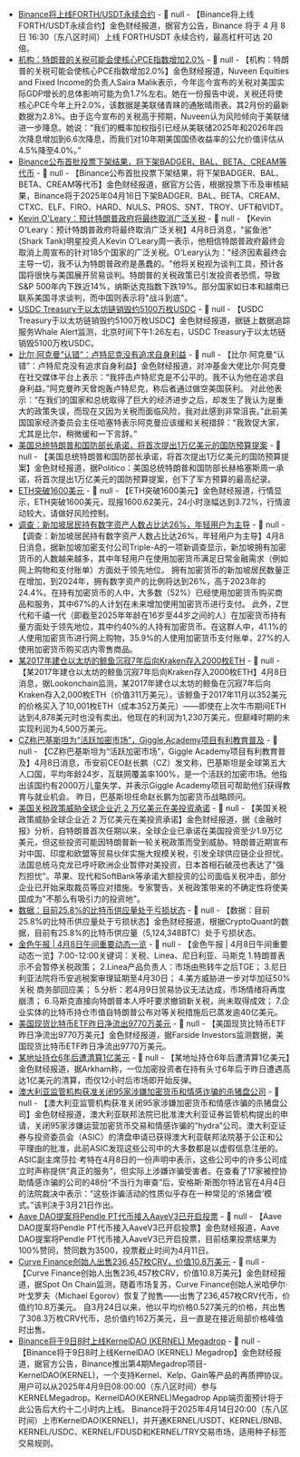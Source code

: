 - [Binance将上线FORTH/USDT永续合约]() - 📰 null - 【Binance将上线FORTH/USDT永续合约】金色财经报道，据官方公告，Binance 将于 4 月 8 日 16:30（东八区时间）上线 FORTHUSDT 永续合约，最高杠杆可达 20 倍。
- [机构：特朗普的关税可能会使核心PCE指数增加2.0%]() - 📰 null - 【机构：特朗普的关税可能会使核心PCE指数增加2.0%】金色财经报道，Nuveen Equities and Fixed Income的负责人Saira Malik表示，今年迄今宣布的关税对美国实际GDP增长的总体影响可能为负1.7%左右。她在一份报告中说，关税还将使核心PCE今年上升2.0%，该数据是美联储青睐的通胀晴雨表。其2月份的最新数据为2.8%。由于迄今宣布的关税高于预期，Nuveen认为风险倾向于美联储进一步降息。她说：“我们的概率加权指引已经从美联储2025年和2026年四次降息增加到6.6次降息，而我们对10年期美国国债收益率的公允价值评估从4.5%降至4.0%。”
- [Binance公布首批投票下架结果，将下架BADGER、BAL、BETA、CREAM等代币]() - 📰 null - 【Binance公布首批投票下架结果，将下架BADGER、BAL、BETA、CREAM等代币】金色财经报道，据官方公告，根据投票下币及审核結果，Binance将于2025年04月16日下架BADGER、BAL、BETA、CREAM、CTXC、ELF、FIRO、HARD、NULS、PROS、SNT、TROY、UFT和VIDT。
- [Kevin O'Leary：预计特朗普政府将最终取消广泛关税](https://www.businessinsider.com/kevin-oleary-expects-trumps-tariffs-removed-2025-4) - 📰 null - 【Kevin O'Leary：预计特朗普政府将最终取消广泛关税】4月8日消息，"鲨鱼池"(Shark Tank)明星投资人Kevin O'Leary周一表示，他相信特朗普政府最终会取消上周宣布的针对185个国家的广泛关税。O'Leary认为："经济因素最终会主导一切，我不认为特朗普政府是愚蠢的。"他将关税视为谈判工具，预计各国将很快与美国展开贸易谈判。特朗普的关税政策已引发投资者恐慌，导致S&P 500年内下跌近14%，纳斯达克指数下跌19%。部分国家如日本和越南已联系美国寻求谈判，而中国则表示将"战斗到底"。
- [USDC Treasury于以太坊链销毁约5100万枚USDC](https://x.com/whale_alert/status/1909478035490812096) - 📰 null - 【USDC Treasury于以太坊链销毁约5100万枚USDC】金色财经报道，据链上数据追踪服务Whale Alert监测，北京时间下午1:26左右，USDC Treasury于以太坊链销毁5100万枚USDC。
- [比尔·阿克曼“认错”：卢特尼克没有追求自身利益](https://flash.jin10.com/detail/20250408125420376800) - 📰 null - 【比尔·阿克曼“认错”：卢特尼克没有追求自身利益】金色财经报道，对冲基金大佬比尔·阿克曼在社交媒体平台上表示：“我抨击卢特尼克是不公平的。我不认为他在追求自身利益。”阿克曼昨天曾炮轰卢特尼克，称后者通过做空美国获利。 
对此他表示：“在我们的国家和总统取得了巨大的经济进步之后，却发生了我认为是重大的政策失误，而现在又因为关税而面临风险，我对此感到非常沮丧。”此前美国国家经济委员会主任哈塞特表示阿克曼应该缓和关税措辞：“我敦促大家，尤其是比尔，稍微缓和一下言辞。”
- [美国总统特朗普和国防部长承诺，将首次提出1万亿美元的国防预算提案]() - 📰 null - 【美国总统特朗普和国防部长承诺，将首次提出1万亿美元的国防预算提案】金色财经报道，据Politico：美国总统特朗普和国防部长赫格塞斯周一承诺，将首次提出1万亿美元的国防预算提案，创下了军方预算的最高纪录。
- [ETH突破1600美元]() - 📰 null - 【ETH突破1600美元】金色财经报道，行情显示，ETH突破1600美元，现报1600.62美元，24小时涨幅达到3.72%，行情波动较大，请做好风险控制。
- [调查：新加坡居民持有数字资产人数占比达26%，年轻用户为主导](https://www.straitstimes.com/business/more-people-own-crypto-in-singapore-with-younger-users-leading-the-way-survey) - 📰 null - 【调查：新加坡居民持有数字资产人数占比达26%，年轻用户为主导】4月8日消息，据新加坡加密支付公司Triple-A的一项新调查显示，新加坡拥有加密货币的人数越来越多，其中年轻用户在使用加密货币满足日常金融需求（例如网上购物和支付账单）方面处于领先地位。 
拥有加密货币的新加坡居民数量正在增加，到2024年，拥有数字资产的比例将达到26%，高于2023年的24.4%。在持有加密货币的人中，大多数（52%）已经使用加密货币购买商品和服务，其中67%的人计划在未来增加使用加密货币进行支付。 
此外，Z世代和千禧一代（即截至2025年年龄在16岁至44岁之间的人）在加密货币持有量方面处于领先地位，其中约40%的人持有加密货币。在这群人中，41.1%的人使用加密货币进行网上购物，35.9%的人使用加密货币支付账单，27%的人使用加密货币购买店内零售商品。
- [某2017年建仓以太坊的鲸鱼沉寂7年后向Kraken存入2000枚ETH](https://x.com/lookonchain/status/1909461953095118855) - 📰 null - 【某2017年建仓以太坊的鲸鱼沉寂7年后向Kraken存入2000枚ETH】4月8日消息，据Lookonchain监测，某2017年建仓以太坊的鲸鱼在沉寂7年后向Kraken存入2,000枚ETH（价值311万美元）。该鲸鱼于2017年11月以352美元的价格买入了10,001枚ETH（成本352万美元）——即使在上次牛市期间ETH达到4,878美元时也没有卖出。他现在的利润为1,230万美元，但巅峰时期的未实现利润为4,500万美元。
- [CZ称巴基斯坦为“活跃加密市场”，Giggle Academy项目有利教育普及]() - 📰 null - 【CZ称巴基斯坦为“活跃加密市场”，Giggle Academy项目有利教育普及】4月8日消息，币安前CEO赵长鹏（CZ）发文称，巴基斯坦是全球第五大人口国，平均年龄24岁，互联网覆盖率100%，是一个活跃的加密市场。他指出该国约有2000万儿童失学，并表示Giggle Academy项目可帮助他们获得教育与就业机会。 
昨日，巴基斯坦任命赵长鹏为加密货币战略顾问。
- [美国关税政策威胁全球企业近 2 万亿美元在美投资承诺]() - 📰 null - 【美国关税政策威胁全球企业近 2 万亿美元在美投资承诺】金色财经报道，据《金融时报》分析，自特朗普首次任期以来，全球企业已承诺在美国投资至少1.9万亿美元，但这些投资可能因特朗普新一轮关税政策而受到威胁。特朗普近期宣布对中国、印度和欧盟等贸易伙伴实施大规模关税，引发全球供应链企业担忧。 
法国总统马克龙已呼吁欧洲企业暂停对美投资，日本首相石破茂也表达了"强烈担忧"。苹果、现代和SoftBank等承诺大额投资的公司面临关税冲击，部分企业已开始采取裁员等应对措施。专家警告，关税政策带来的不确定性将使美国成为"不那么有吸引力的投资地"。
- [数据：目前25.8%的比特币供应量处于亏损状态](https://x.com/Cointelegraph/status/1909456331062288805) - 📰 null - 【数据：目前25.8%的比特币供应量处于亏损状态】金色财经报道，根据CryptoQuant的数据，目前有25.8%的比特币供应量（5,124,348BTC）处于亏损状态。
- [金色午报 | 4月8日午间重要动态一览]() - 📰 null - 【金色午报 | 4月8日午间重要动态一览】7:00-12:00关键词：关税、Linea、尼日利亚、马斯克 
1.特朗普表示不会暂停关税政策； 
2.Linea产品负责人：市场由熊转牛之后TGE； 
3.尼日利亚法院将币安逃税案审理延期至4月30日； 
4.美方威胁进一步对华加征50%关税 商务部回应美； 
5.分析：若4月9日贸易协议无法达成，市场情绪将再度崩溃； 
6.马斯克直接向特朗普本人呼吁要求撤销新关税，尚未取得成效； 
7.企业实体的比特币持仓市值自特朗普公布对等关税措施后已蒸发逾40亿美元。
- [美国现货比特币ETF昨日净流出9770万美元](https://x.com/FarsideUK/status/1909453162416656790) - 📰 null - 【美国现货比特币ETF昨日净流出9770万美元】金色财经报道，据Farside Investors监测数据，美国现货比特币ETF昨日净流出9770万美元。
- [某地址持仓6年后遭清算1亿美元](https://x.com/arkham/status/1909278076510347476) - 📰 null - 【某地址持仓6年后遭清算1亿美元】金色财经报道，据Arkham称，一位加密投资者在持有头寸6年后于昨日遭遇高达1亿美元的清算，而仅12小时后市场即开始反弹。
- [澳大利亚监管机构获准关闭95家涉嫌加密货币和情感诈骗的杀猪盘公司](https://cointelegraph.com/news/australian-watchdog-shutters-95-hydra-firms-involved-trading-crypto-scams) - 📰 null - 【澳大利亚监管机构获准关闭95家涉嫌加密货币和情感诈骗的杀猪盘公司】金色财经报道，澳大利亚联邦法院已批准澳大利亚证券监管机构提出的申请，关闭95家涉嫌运营加密货币交易和情感诈骗的“hydra”公司。澳大利亚证券与投资委员会（ASIC）的清盘申请已获得澳大利亚联邦法院基于公正和公平理由的批准，此前ASIC发现这些公司中的大多数都是以虚假信息注册的。 
ASIC副主席莎拉·考特在4月8日的一份声明中表示，这些公司中的许多公司成立时声称提供“真正的服务”，但实际上涉嫌诈骗受害者。在查看了17家被控协助情感诈骗的公司的48份“不当行为审查”后，安格斯·斯图尔特法官在4月4日的法院裁决中表示：“这些诈骗活动的性质似乎存在一种常见的‘杀猪盘’模式。”该判决于3月21日作出。
- [Aave DAO提案将Pendle PT代币接入AaveV3已开启投票](https://snapshot.box/#/s:aavedao.eth/proposal/0xc039953e4f18804bb017876d27621da1ab3e4de53acd3b32d0f1fe94d4bbb6a0) - 📰 null - 【Aave DAO提案将Pendle PT代币接入AaveV3已开启投票】金色财经报道，Aave DAO提案将Pendle PT代币接入AaveV3已开启投票，目前结果投票结果为100%赞同，赞同数为3500，投票截止时间为4月11日。
- [Curve Finance创始人出售236,457枚CRV，价值10.8万美元](https://x.com/spotonchain/status/1909444089051070967) - 📰 null - 【Curve Finance创始人出售236,457枚CRV，价值10.8万美元】金色财经报道，据Spot On Chain监测，随着市场复苏，Curve Finance创始人米哈伊尔·叶戈罗夫（Michael Egorov）恢复了抛售——出售了236,457枚CRV代币，价值约10.8万美元。 
自3月24日以来，他以平均价格0.527美元的价格，共出售了308.3万枚CRV代币，总价值约162万美元，且一直是在接近局部价格峰值时出售。
- [Binance将于9日8时上线KernelDAO (KERNEL) Megadrop]() - 📰 null - 【Binance将于9日8时上线KernelDAO (KERNEL) Megadrop】金色财经报道，据官方公告，Binance推出第4期Megadrop项目-KernelDAO(KERNEL)，一个支持Kernel、Kelp、Gain等产品的再质押协议。用户可以从2025年4月9日08:00:00（东八区时间）参与KERNELMegadrop。KernelDAO(KERNEL)Megadrop App端页面预计将于此公告后大约十二小时内上线。 
Binance将于2025年4月14日20:00（东八区时间）上市KernelDAO(KERNEL)，并开通KERNEL/USDT、KERNEL/BNB、KERNEL/USDC、KERNEL/FDUSD和KERNEL/TRY交易市场，适用种子标签交易规则。
